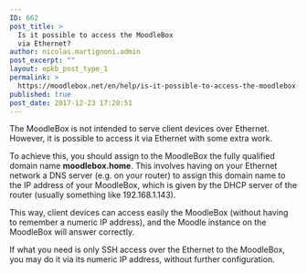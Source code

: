 ```yaml
---
ID: 662
post_title: >
  Is it possible to access the MoodleBox
  via Ethernet?
author: nicolas.martignoni.admin
post_excerpt: ""
layout: epkb_post_type_1
permalink: >
  https://moodlebox.net/en/help/is-it-possible-to-access-the-moodlebox-via-ethernet/
published: true
post_date: 2017-12-23 17:20:51
---
```

The MoodleBox is not intended to serve client devices over Ethernet. However, it is possible to access it via Ethernet with some extra work.

To achieve this, you should assign to the MoodleBox the fully qualified domain name <strong>moodlebox.home</strong>. This involves having on your Ethernet network a DNS server (e.g. on your router) to assign this domain name to the IP address of your MoodleBox, which is given by the DHCP server of the router (usually something like 192.168.1.143).

This way, client devices can access easily the MoodleBox (without having to remember a numeric IP address), and the Moodle instance on the MoodleBox will answer correctly.

If what you need is only SSH access over the Ethernet to the MoodleBox, you may do it via its numeric IP address, without further configuration.